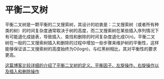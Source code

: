 # 平衡二叉树

平衡二叉树是一颗平衡的二叉搜索树，其设计的初衷是：二叉搜索树（或者所有种类的树）的时间复杂度通常取决于树的高度，而二叉搜索树在某些插入序列情况下有可能退化成链表，导致插入、查找和删除的时间复杂度退化成O(n)。平衡二叉树在一般的二叉搜索树插入和删除的过程中增加一些步骤来维护树的平衡性，这样能够保证该二叉搜索树的高度始终为O(logn)，与红黑树相比，其对平衡性的要求更高。

[这篇博客比较详细的介绍了平衡二叉树的定义、平衡因子、左旋操作、右旋操作以及插入和删除操作](https://www.cnblogs.com/yichunguo/p/12040456.html)

